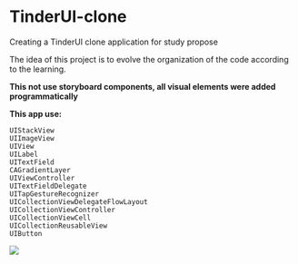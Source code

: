 # TinderUI-clone
Creating a TinderUI clone application for study propose

The idea of this project is to evolve the organization of the code according to the learning.

**This not use storyboard components, all visual elements were added programmatically**

**This app use:**

    UIStackView
    UIImageView
    UIView
    UILabel
    UITextField
    CAGradientLayer
    UIViewController
    UITextFieldDelegate
    UITapGestureRecognizer
    UICollectionViewDelegateFlowLayout
    UICollectionViewController
    UICollectionViewCell
    UICollectionReusableView
    UIButton
    

![](tinderUIClone.gif)
